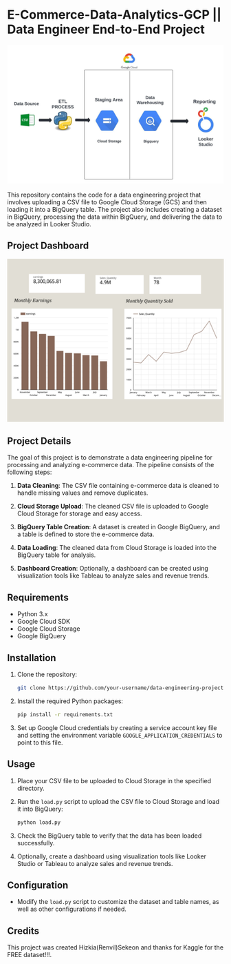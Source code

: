 # E-Commerce-Data-Analytics-GCP || Data Engineer End-to-End Project

![Project Architecture](https://github.com/hizkiarenvil/E-Commerce-Data-Analytics-GCP/blob/main/e-commerce-gcp-data-analytics/main_project/Project%20Architecture.jpeg)


This repository contains the code for a data engineering project that involves uploading a CSV file to Google Cloud Storage (GCS) and then loading it into a BigQuery table. The project also includes creating a dataset in BigQuery, processing the data within BigQuery, and delivering the data to be analyzed in Looker Studio.

## Project Dashboard
![E Commerce Monthly Report](https://github.com/hizkiarenvil/E-Commerce-Data-Analytics-GCP/raw/main/e-commerce-gcp-data-analytics/Report/E%20Commerce%20Monthly%20Report.jpg)


## Project Details

The goal of this project is to demonstrate a data engineering pipeline for processing and analyzing e-commerce data. The pipeline consists of the following steps:

1. **Data Cleaning**: The CSV file containing e-commerce data is cleaned to handle missing values and remove duplicates.

2. **Cloud Storage Upload**: The cleaned CSV file is uploaded to Google Cloud Storage for storage and easy access.

3. **BigQuery Table Creation**: A dataset is created in Google BigQuery, and a table is defined to store the e-commerce data.

4. **Data Loading**: The cleaned data from Cloud Storage is loaded into the BigQuery table for analysis.

5. **Dashboard Creation**: Optionally, a dashboard can be created using visualization tools like Tableau to analyze sales and revenue trends.

## Requirements

- Python 3.x
- Google Cloud SDK
- Google Cloud Storage
- Google BigQuery

## Installation

1. Clone the repository:

    ```bash
    git clone https://github.com/your-username/data-engineering-project.git
    ```

2. Install the required Python packages:

    ```bash
    pip install -r requirements.txt
    ```

3. Set up Google Cloud credentials by creating a service account key file and setting the environment variable `GOOGLE_APPLICATION_CREDENTIALS` to point to this file.

## Usage

1. Place your CSV file to be uploaded to Cloud Storage in the specified directory.

2. Run the `load.py` script to upload the CSV file to Cloud Storage and load it into BigQuery:

    ```bash
    python load.py
    ```

3. Check the BigQuery table to verify that the data has been loaded successfully.

4. Optionally, create a dashboard using visualization tools like Looker Studio or Tableau to analyze sales and revenue trends.

## Configuration

- Modify the `load.py` script to customize the dataset and table names, as well as other configurations if needed.

## Credits

This project was created Hizkia(Renvil)Sekeon and thanks for Kaggle for the FREE dataset!!!.


